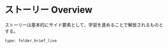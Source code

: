 # ストーリー Overview

ストーリーは基本的にサイド要素として、学習を進めることで解放されるものとする。



```ccard
type: folder_brief_live
```
 
